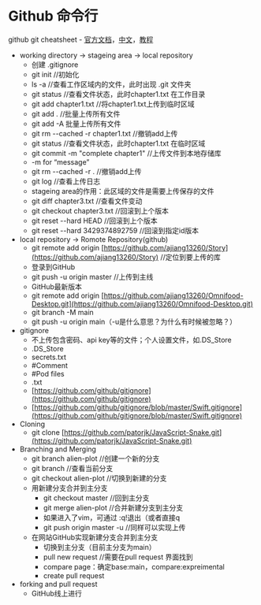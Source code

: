 # Github 命令行

github git cheatsheet - [官方文档](https://education.github.com/git-cheat-sheet-education.pdf)，[中文](https://training.github.com/downloads/zh_CN/github-git-cheat-sheet/)，[教程](https://docs.github.com/en/get-started/quickstart/git-and-github-learning-resources)

- working directory → stageing area → local repository
    - 创建 .gitignore
    - git init //初始化
    - ls -a //查看工作区域内的文件，此时出现 .git 文件夹
    - git status //查看文件状态，此时chapter1.txt 在工作目录
    - git add chapter1.txt //将chapter1.txt上传到临时区域
    - git add . //批量上传所有文件
    - git add -A 批量上传所有文件
    - git rm --cached -r chapter1.txt //撤销add上传
    - git status //查看文件状态，此时chapter1.txt 在临时区域
    - git commit -m "complete chapter1" //上传文件到本地存储库
    - -m for “message”
    - git rm --cached -r . //撤销add上传
    - git log //查看上传日志
    - stageing area的作用：此区域的文件是需要上传保存的文件
    - git diff chapter3.txt //查看文件变动
    - git checkout chapter3.txt //回滚到上个版本
    - git reset --hard HEAD //回滚到上个版本
    - git reset --hard 3429374892759 //回滚到指定id版本
- local repository → Romote Repository(github)
    - git remote add origin [https://github.com/ajiang13260/Story](https://github.com/ajiang13260/Story) //定位到要上传的库
    - 登录到GitHub
    - git push -u origin master //上传到主线
    - GitHub最新版本
    - git remote add origin [https://github.com/ajiang13260/Omnifood-Desktop.git](https://github.com/ajiang13260/Omnifood-Desktop.git)
    - git branch -M main
    - git push -u origin main（-u是什么意思？为什么有时候被忽略？）
- gitignore
    - 不上传包含密码、api key等的文件；个人设置文件，如.DS_Store
    - .DS_Store
    - secrets.txt
    - #Comment
    - #Pod files
    - .txt
    - [https://github.com/github/gitignore](https://github.com/github/gitignore)
    - [https://github.com/github/gitignore/blob/master/Swift.gitignore](https://github.com/github/gitignore/blob/master/Swift.gitignore)
- Cloning
    - git clone [https://github.com/patorjk/JavaScript-Snake.git](https://github.com/patorjk/JavaScript-Snake.git)
- Branching and Merging
    - git branch alien-plot //创建一个新的分支
    - git branch //查看当前分支
    - git checkout alien-plot //切换到新建的分支
    - 用新建分支合并到主分支
        - git checkout master //回到主分支
        - git merge alien-plot //合并新建分支到主分支
        - 如果进入了vim，可通过 :q!退出（或者直接q
        - git push origin master -u //同样可以实现上传
    - 在网站GitHub实现新建分支合并到主分支
        - 切换到主分支（目前主分支为main）
        - pull new request //需要在pull request 界面找到
        - compare page：确定base:main，compare:expreimental
        - create pull request
- forking and pull request
    - GitHub线上进行